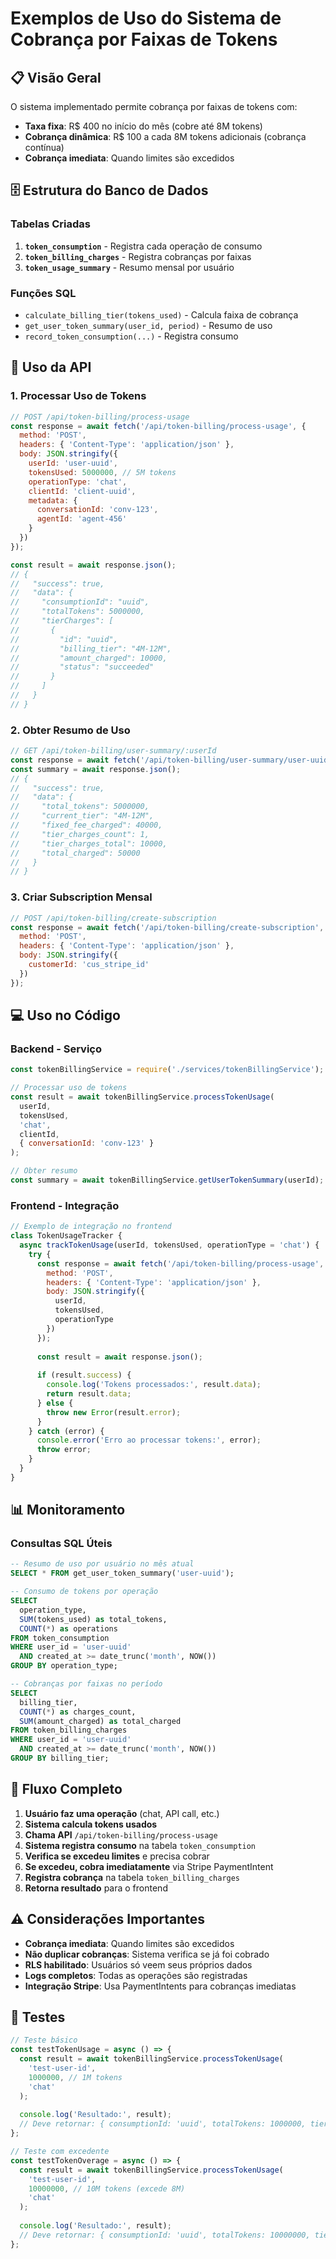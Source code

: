 # Exemplos de Uso do Sistema de Cobrança por Faixas de Tokens

## 📋 Visão Geral

O sistema implementado permite cobrança por faixas de tokens com:
- **Taxa fixa**: R$ 400 no início do mês (cobre até 8M tokens)
- **Cobrança dinâmica**: R$ 100 a cada 8M tokens adicionais (cobrança contínua)
- **Cobrança imediata**: Quando limites são excedidos

## 🗄️ Estrutura do Banco de Dados

### Tabelas Criadas

1. **`token_consumption`** - Registra cada operação de consumo
2. **`token_billing_charges`** - Registra cobranças por faixas
3. **`token_usage_summary`** - Resumo mensal por usuário

### Funções SQL

- `calculate_billing_tier(tokens_used)` - Calcula faixa de cobrança
- `get_user_token_summary(user_id, period)` - Resumo de uso
- `record_token_consumption(...)` - Registra consumo

## 🔧 Uso da API

### 1. Processar Uso de Tokens

```javascript
// POST /api/token-billing/process-usage
const response = await fetch('/api/token-billing/process-usage', {
  method: 'POST',
  headers: { 'Content-Type': 'application/json' },
  body: JSON.stringify({
    userId: 'user-uuid',
    tokensUsed: 5000000, // 5M tokens
    operationType: 'chat',
    clientId: 'client-uuid',
    metadata: {
      conversationId: 'conv-123',
      agentId: 'agent-456'
    }
  })
});

const result = await response.json();
// {
//   "success": true,
//   "data": {
//     "consumptionId": "uuid",
//     "totalTokens": 5000000,
//     "tierCharges": [
//       {
//         "id": "uuid",
//         "billing_tier": "4M-12M",
//         "amount_charged": 10000,
//         "status": "succeeded"
//       }
//     ]
//   }
// }
```

### 2. Obter Resumo de Uso

```javascript
// GET /api/token-billing/user-summary/:userId
const response = await fetch('/api/token-billing/user-summary/user-uuid');
const summary = await response.json();
// {
//   "success": true,
//   "data": {
//     "total_tokens": 5000000,
//     "current_tier": "4M-12M",
//     "fixed_fee_charged": 40000,
//     "tier_charges_count": 1,
//     "tier_charges_total": 10000,
//     "total_charged": 50000
//   }
// }
```

### 3. Criar Subscription Mensal

```javascript
// POST /api/token-billing/create-subscription
const response = await fetch('/api/token-billing/create-subscription', {
  method: 'POST',
  headers: { 'Content-Type': 'application/json' },
  body: JSON.stringify({
    customerId: 'cus_stripe_id'
  })
});
```

## 💻 Uso no Código

### Backend - Serviço

```javascript
const tokenBillingService = require('./services/tokenBillingService');

// Processar uso de tokens
const result = await tokenBillingService.processTokenUsage(
  userId,
  tokensUsed,
  'chat',
  clientId,
  { conversationId: 'conv-123' }
);

// Obter resumo
const summary = await tokenBillingService.getUserTokenSummary(userId);
```

### Frontend - Integração

```javascript
// Exemplo de integração no frontend
class TokenUsageTracker {
  async trackTokenUsage(userId, tokensUsed, operationType = 'chat') {
    try {
      const response = await fetch('/api/token-billing/process-usage', {
        method: 'POST',
        headers: { 'Content-Type': 'application/json' },
        body: JSON.stringify({
          userId,
          tokensUsed,
          operationType
        })
      });
      
      const result = await response.json();
      
      if (result.success) {
        console.log('Tokens processados:', result.data);
        return result.data;
      } else {
        throw new Error(result.error);
      }
    } catch (error) {
      console.error('Erro ao processar tokens:', error);
      throw error;
    }
  }
}
```

## 📊 Monitoramento

### Consultas SQL Úteis

```sql
-- Resumo de uso por usuário no mês atual
SELECT * FROM get_user_token_summary('user-uuid');

-- Consumo de tokens por operação
SELECT 
  operation_type,
  SUM(tokens_used) as total_tokens,
  COUNT(*) as operations
FROM token_consumption 
WHERE user_id = 'user-uuid'
  AND created_at >= date_trunc('month', NOW())
GROUP BY operation_type;

-- Cobranças por faixas no período
SELECT 
  billing_tier,
  COUNT(*) as charges_count,
  SUM(amount_charged) as total_charged
FROM token_billing_charges 
WHERE user_id = 'user-uuid'
  AND created_at >= date_trunc('month', NOW())
GROUP BY billing_tier;
```

## 🔄 Fluxo Completo

1. **Usuário faz uma operação** (chat, API call, etc.)
2. **Sistema calcula tokens usados**
3. **Chama API** `/api/token-billing/process-usage`
4. **Sistema registra consumo** na tabela `token_consumption`
5. **Verifica se excedeu limites** e precisa cobrar
6. **Se excedeu, cobra imediatamente** via Stripe PaymentIntent
7. **Registra cobrança** na tabela `token_billing_charges`
8. **Retorna resultado** para o frontend

## ⚠️ Considerações Importantes

- **Cobrança imediata**: Quando limites são excedidos
- **Não duplicar cobranças**: Sistema verifica se já foi cobrado
- **RLS habilitado**: Usuários só veem seus próprios dados
- **Logs completos**: Todas as operações são registradas
- **Integração Stripe**: Usa PaymentIntents para cobranças imediatas

## 🧪 Testes

```javascript
// Teste básico
const testTokenUsage = async () => {
  const result = await tokenBillingService.processTokenUsage(
    'test-user-id',
    1000000, // 1M tokens
    'chat'
  );
  
  console.log('Resultado:', result);
  // Deve retornar: { consumptionId: 'uuid', totalTokens: 1000000, tierCharges: [] } (dentro do limite de 8M)
};

// Teste com excedente
const testTokenOverage = async () => {
  const result = await tokenBillingService.processTokenUsage(
    'test-user-id',
    10000000, // 10M tokens (excede 8M)
    'chat'
  );
  
  console.log('Resultado:', result);
  // Deve retornar: { consumptionId: 'uuid', totalTokens: 10000000, tierCharges: [charge] }
};
```
